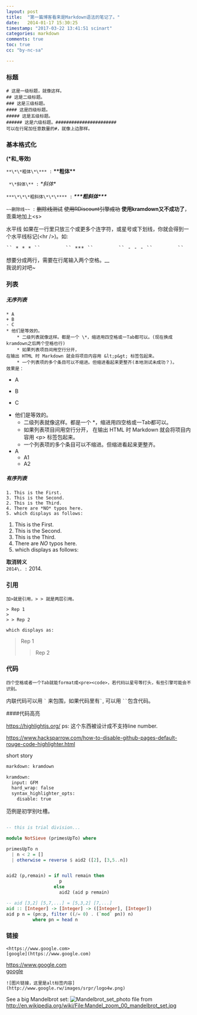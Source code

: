```yaml
---
layout: post
title:  "第一篇博客看来是Markdown语法的笔记了。"
date:   2014-01-17 15:30:25
timestamp: "2017-03-22 13:41:51 scinart"
categories: markdown
comments: true
toc: true
cc: "by-nc-sa"

---
```


### 标题 ##
	# 这是一级标题，就像这样。
	## 这是二级标题。
	### 这是三级标题。
	#### 这是四级标题。
	##### 这是五级标题。
	###### 这是六级标题。#######################
	可以在行尾加任意数量的#，就像上边那样。

### 基本格式化

**(\*和\_等效)<br/>**

`` **\*\*粗体\*\*** : `` **\*\*粗体\*\***

` *\*斜体\** :` *\*斜体\**

` ***\*\*\*粗斜体\*\*\**** : ` ***\*\*\*粗斜体\*\*\****

` ~~删除线~~ : ` ~~删除线测试~~ <s>使用RDiscount引擎成功</s> **使用kramdown又不成功了**，乖乘地加上&lt;s&gt;

水平线 如果在一行里只放三个或更多个连字符，或星号或下划线，你就会得到一个水平线标记(&lt;hr /&gt;)。如:  
<pre>`` * * * ``        `` *** ``        `` - - - ``        `` _________ ``</pre>

想要分成两行，需要在行尾输入两个空格。__  
我说的对吧~

### 列表 ##

##### 无序列表
<pre><code>* A
+ B
- C
* 他们是等效的。
	* 二级列表就像这样。都是一个 \*，缩进用四空格或一Tab都可以。(现在换成kramdown之后两个空格也行)
	* 如果列表项目间用空行分开，
在输出 HTML 时 Markdown 就会将项目内容用 &amp;lt;p&amp;gt; 标签包起来。
	* 一个列表项的多个条目可以不缩进。但缩进看起来更整齐(本地测试未成功？)。
效果是：</code></pre>

* A
+ B
- C
* 他们是等效的。
  * 二级列表就像这样。都是一个 \*，缩进用四空格或一Tab都可以。
  * 如果列表项目间用空行分开，
在输出 HTML 时 Markdown 就会将项目内容用 &lt;p&gt; 标签包起来。
  * 一个列表项的多个条目可以不缩进。但缩进看起来更整齐。
* A
  * A1
  * A2

##### 有序列表
<pre><code>1. This is the First.
3. This is the Second.
2. This is the Third.
4. There are *NO* typos here.
5. which displays as follows:</code></pre>

1. This is the First.
3. This is the Second.
2. This is the Third.
4. There are *NO* typos here.
5. which displays as follows:

**取消转义** <br/>
`` 2014\. : `` 2014\.

### 引用

<pre><code>加&gt;就是引用，&gt; &gt; 就是两层引用。

&gt; Rep 1
&gt;
&gt; &gt; Rep 2

which displays as:</code></pre>

> Rep 1
>
> > Rep 2

### 代码

	四个空格或者一个Tab就能format成<pre><code>，若代码以星号等打头，有些引擎可能会不识别。

内联代码可以用 `` ` `` 来包围，如果代码里有`` ` ``, 可以用 ``` `` ```包含代码。

####代码高亮

<https://highlightjs.org/> ps: 这个东西被设计成不支持line number.

<https://www.hacksparrow.com/how-to-disable-github-pages-default-rouge-code-highlighter.html>

short story

~~~apache
markdown: kramdown

kramdown:
  input: GFM
  hard_wrap: false
  syntax_highlighter_opts:
    disable: true
~~~

范例是初学别吐槽。

```haskell

-- this is trial division...

module NotSieve (primesUpTo) where

primesUpTo n
  | n < 2 = []
  | otherwise = reverse $ aid2 ([2], [3,5..n])


aid2 (p,remain) = if null remain then
                    p
                  else
                    aid2 (aid p remain)

-- aid [3,2] [5,7,...] = [5,3,2] [7,...]
aid :: [Integer] -> [Integer] -> ([Integer], [Integer])
aid p n = (pn:p, filter ((/= 0) . (`mod` pn)) n)
          where pn = head n

```

### 链接

<pre><code>&lt;https://www.google.com&gt;
[google](https://www.google.com)</code></pre>

<https://www.google.com>  
[google](https://www.google.com)

<pre><code>![图片链接，这里是alt标签内容](http://www.google.rw/images/srpr/logo4w.png)<br/></code></pre>

See a big Mandelbrot set:
![Mandelbrot_set_photo](http://upload.wikimedia.org/wikipedia/commons/2/21/Mandel_zoom_00_mandelbrot_set.jpg)
file from <http://en.wikipedia.org/wiki/File:Mandel_zoom_00_mandelbrot_set.jpg>


